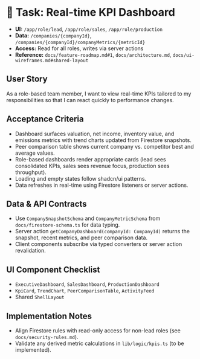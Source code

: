 # 🔁 Task: Real-time KPI Dashboard
- **UI:** `/app/role/lead`, `/app/role/sales`, `/app/role/production`
- **Data:** `/companies/{companyId}`, `/companies/{companyId}/companyMetrics/{metricId}`
- **Access:** Read for all roles, writes via server actions
- **Reference:** `docs/feature-roadmap.md#1`, `docs/architecture.md`, `docs/ui-wireframes.md#shared-layout`

## User Story
As a role-based team member, I want to view real-time KPIs tailored to my responsibilities so that I can react quickly to performance changes.

## Acceptance Criteria
- Dashboard surfaces valuation, net income, inventory value, and emissions metrics with trend charts updated from Firestore snapshots.
- Peer comparison table shows current company vs. competitor best and average values.
- Role-based dashboards render appropriate cards (lead sees consolidated KPIs, sales sees revenue focus, production sees throughput).
- Loading and empty states follow shadcn/ui patterns.
- Data refreshes in real-time using Firestore listeners or server actions.

## Data & API Contracts
- Use `CompanySnapshotSchema` and `CompanyMetricSchema` from `docs/firestore-schema.ts` for data typing.
- Server action `getCompanyDashboard(companyId: CompanyId)` returns the snapshot, recent metrics, and peer comparison data.
- Client components subscribe via typed converters or server action revalidation.

## UI Component Checklist
- `ExecutiveDashboard`, `SalesDashboard`, `ProductionDashboard`
- `KpiCard`, `TrendChart`, `PeerComparisonTable`, `ActivityFeed`
- Shared `ShellLayout`

## Implementation Notes
- Align Firestore rules with read-only access for non-lead roles (see `docs/security-rules.md`).
- Validate any derived metric calculations in `lib/logic/kpis.ts` (to be implemented).
